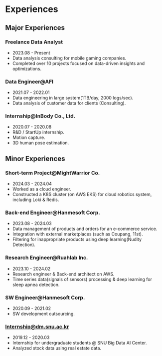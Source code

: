 # Experiences

## Major Experiences

### Freelance Data Analyst
- 2023.08 - Present
- Data analysis consulting for mobile gaming companies.
- Completed over 10 projects focused on data-driven insights and optimizations.

### Data Engineer@AFI
- 2021.07 - 2022.01
- Data engineering in large system(1TB/day, 2000 logs/sec).
- Data analysis of customer data for clients (Consulting).

### Internship@InBody Co., Ltd.
- 2020.07 - 2020.08
- R&D / StartUp internship.
- Motion capture.
- 3D human pose estimation.

## Minor Experiences

### Short-term Project@MightWarrior Co.
- 2024.03 - 2024.04
- Worked as a cloud engineer.
- Constructed a K8S cluster (on AWS EKS) for cloud robotics system, including Loki & Redis.

### Back-end Engineer@Hanmesoft Corp.
- 2023.08 - 2024.03
- Data management of products and orders for an e-commerce service.
- Integration with external marketplaces (such as Coupang, 11st).
- Filtering for inappropriate products using deep learning(Nudity Detection).

### Research Engineer@Ruahlab Inc.
- 2023.10 - 2024.02
- Research engineer & Back-end architect on AWS.
- Time series data(signals of sensors) processing & deep learning for sleep apnea detection.

### SW Engineer@Hanmesoft Corp.
- 2020.09 - 2021.02
- SW development outsourcing.

### Internship@dm.snu.ac.kr
- 2019.12 - 2020.03
- Internship for undergraduate students @ SNU Big Data AI Center.
- Analyzed stock data using real estate data.
